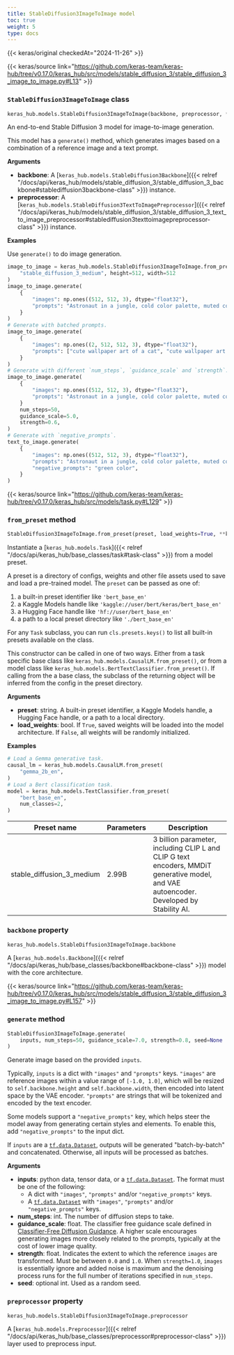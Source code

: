 ```yaml
---
title: StableDiffusion3ImageToImage model
toc: true
weight: 5
type: docs
---
```


{{< keras/original checkedAt="2024-11-26" >}}

{{< keras/source link="https://github.com/keras-team/keras-hub/tree/v0.17.0/keras_hub/src/models/stable_diffusion_3/stable_diffusion_3_image_to_image.py#L13" >}}

### `StableDiffusion3ImageToImage` class

```python
keras_hub.models.StableDiffusion3ImageToImage(backbone, preprocessor, **kwargs)
```

An end-to-end Stable Diffusion 3 model for image-to-image generation.

This model has a `generate()` method, which generates images based
on a combination of a reference image and a text prompt.

**Arguments**

- **backbone**: A [`keras_hub.models.StableDiffusion3Backbone`]({{< relref "/docs/api/keras_hub/models/stable_diffusion_3/stable_diffusion_3_backbone#stablediffusion3backbone-class" >}}) instance.
- **preprocessor**: A
  [`keras_hub.models.StableDiffusion3TextToImagePreprocessor`]({{< relref "/docs/api/keras_hub/models/stable_diffusion_3/stable_diffusion_3_text_to_image_preprocessor#stablediffusion3texttoimagepreprocessor-class" >}}) instance.

**Examples**

Use `generate()` to do image generation.

```python
image_to_image = keras_hub.models.StableDiffusion3ImageToImage.from_preset(
    "stable_diffusion_3_medium", height=512, width=512
)
image_to_image.generate(
    {
        "images": np.ones((512, 512, 3), dtype="float32"),
        "prompts": "Astronaut in a jungle, cold color palette, muted colors, detailed, 8k",
    }
)
# Generate with batched prompts.
image_to_image.generate(
    {
        "images": np.ones((2, 512, 512, 3), dtype="float32"),
        "prompts": ["cute wallpaper art of a cat", "cute wallpaper art of a dog"],
    }
)
# Generate with different `num_steps`, `guidance_scale` and `strength`.
image_to_image.generate(
    {
        "images": np.ones((512, 512, 3), dtype="float32"),
        "prompts": "Astronaut in a jungle, cold color palette, muted colors, detailed, 8k",
    }
    num_steps=50,
    guidance_scale=5.0,
    strength=0.6,
)
# Generate with `negative_prompts`.
text_to_image.generate(
    {
        "images": np.ones((512, 512, 3), dtype="float32"),
        "prompts": "Astronaut in a jungle, cold color palette, muted colors, detailed, 8k",
        "negative_prompts": "green color",
    }
)
```

{{< keras/source link="https://github.com/keras-team/keras-hub/tree/v0.17.0/keras_hub/src/models/task.py#L129" >}}

### `from_preset` method

```python
StableDiffusion3ImageToImage.from_preset(preset, load_weights=True, **kwargs)
```

Instantiate a [`keras_hub.models.Task`]({{< relref "/docs/api/keras_hub/base_classes/task#task-class" >}}) from a model preset.

A preset is a directory of configs, weights and other file assets used
to save and load a pre-trained model. The `preset` can be passed as
one of:

1. a built-in preset identifier like `'bert_base_en'`
2. a Kaggle Models handle like `'kaggle://user/bert/keras/bert_base_en'`
3. a Hugging Face handle like `'hf://user/bert_base_en'`
4. a path to a local preset directory like `'./bert_base_en'`

For any `Task` subclass, you can run `cls.presets.keys()` to list all
built-in presets available on the class.

This constructor can be called in one of two ways. Either from a task
specific base class like `keras_hub.models.CausalLM.from_preset()`, or
from a model class like `keras_hub.models.BertTextClassifier.from_preset()`.
If calling from the a base class, the subclass of the returning object
will be inferred from the config in the preset directory.

**Arguments**

- **preset**: string. A built-in preset identifier, a Kaggle Models
  handle, a Hugging Face handle, or a path to a local directory.
- **load_weights**: bool. If `True`, saved weights will be loaded into
  the model architecture. If `False`, all weights will be
  randomly initialized.

**Examples**

```python
# Load a Gemma generative task.
causal_lm = keras_hub.models.CausalLM.from_preset(
    "gemma_2b_en",
)
# Load a Bert classification task.
model = keras_hub.models.TextClassifier.from_preset(
    "bert_base_en",
    num_classes=2,
)
```

| Preset name               | Parameters | Description                                                                                                                             |
| ------------------------- | ---------- | --------------------------------------------------------------------------------------------------------------------------------------- |
| stable_diffusion_3_medium | 2.99B      | 3 billion parameter, including CLIP L and CLIP G text encoders, MMDiT generative model, and VAE autoencoder. Developed by Stability AI. |

### `backbone` property

```python
keras_hub.models.StableDiffusion3ImageToImage.backbone
```

A [`keras_hub.models.Backbone`]({{< relref "/docs/api/keras_hub/base_classes/backbone#backbone-class" >}}) model with the core architecture.

{{< keras/source link="https://github.com/keras-team/keras-hub/tree/v0.17.0/keras_hub/src/models/stable_diffusion_3/stable_diffusion_3_image_to_image.py#L157" >}}

### `generate` method

```python
StableDiffusion3ImageToImage.generate(
    inputs, num_steps=50, guidance_scale=7.0, strength=0.8, seed=None
)
```

Generate image based on the provided `inputs`.

Typically, `inputs` is a dict with `"images"` and `"prompts"` keys.
`"images"` are reference images within a value range of
`[-1.0, 1.0]`, which will be resized to `self.backbone.height` and
`self.backbone.width`, then encoded into latent space by the VAE
encoder. `"prompts"` are strings that will be tokenized and encoded by
the text encoder.

Some models support a `"negative_prompts"` key, which helps steer the
model away from generating certain styles and elements. To enable this,
add `"negative_prompts"` to the input dict.

If `inputs` are a [`tf.data.Dataset`](https://www.tensorflow.org/api_docs/python/tf/data/Dataset), outputs will be generated
"batch-by-batch" and concatenated. Otherwise, all inputs will be
processed as batches.

**Arguments**

- **inputs**: python data, tensor data, or a [`tf.data.Dataset`](https://www.tensorflow.org/api_docs/python/tf/data/Dataset). The format
  must be one of the following:
  - A dict with `"images"`, `"prompts"` and/or
    `"negative_prompts"` keys.
  - A [`tf.data.Dataset`](https://www.tensorflow.org/api_docs/python/tf/data/Dataset) with `"images"`, `"prompts"` and/or
    `"negative_prompts"` keys.
- **num_steps**: int. The number of diffusion steps to take.
- **guidance_scale**: float. The classifier free guidance scale defined in
  [Classifier-Free Diffusion Guidance](https://arxiv.org/abs/2207.12598). A higher scale encourages
  generating images more closely related to the prompts, typically
  at the cost of lower image quality.
- **strength**: float. Indicates the extent to which the reference
  `images` are transformed. Must be between `0.0` and `1.0`. When
  `strength=1.0`, `images` is essentially ignore and added noise
  is maximum and the denoising process runs for the full number of
  iterations specified in `num_steps`.
- **seed**: optional int. Used as a random seed.

### `preprocessor` property

```python
keras_hub.models.StableDiffusion3ImageToImage.preprocessor
```

A [`keras_hub.models.Preprocessor`]({{< relref "/docs/api/keras_hub/base_classes/preprocessor#preprocessor-class" >}}) layer used to preprocess input.
